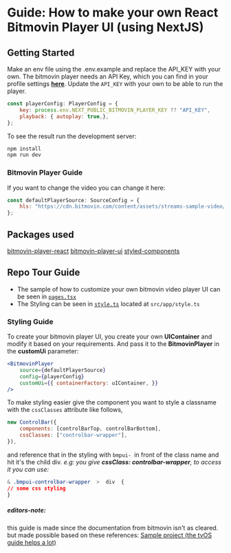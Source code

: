   
# Guide: How to make your own React Bitmovin Player UI (using NextJS)
 
## Getting Started
Make an env file using the .env.example and replace the API_KEY with your own.
The bitmovin player needs an API Key, which you can find in your profile settings **[here](https://dashboard.bitmovin.com)**. 
Update the ``API_KEY`` with your own to be able to run the player.
```jsx
const playerConfig: PlayerConfig = {
	key: process.env.NEXT_PUBLIC_BITMOVIN_PLAYER_KEY ?? "API_KEY",
	playback: { autoplay: true,},
};
```

To see the result run the development server:
```bash
npm install
npm run dev
```
### Bitmovin Player Guide



If you want to change the video you can change it here:
```jsx
const defaultPlayerSource: SourceConfig = {
    hls: "https://cdn.bitmovin.com/content/assets/streams-sample-video/sintel/m3u8/index.m3u8",
};
```

## Packages used
[bitmovin-player-react](https://www.npmjs.com/package/bitmovin-player-react)
[bitmovin-player-ui](https://www.npmjs.com/package/bitmovin-player-ui)
[styled-components](https://styled-components.com/docs/basics)


## Repo Tour Guide
- The sample of how to customize your own bitmovin video player UI can be seen in [```pages.tsx```](https://github.com/kevicebryan/bitmovin-react-101/blob/main/src/app/page.tsx)
- The Styling can be seen in [```style.ts```](https://github.com/kevicebryan/bitmovin-react-101/blob/main/src/app/style.ts) located at ```src/app/style.ts```

### Styling Guide
To create your bitmovin player UI, you create your own **UIContainer** and modify it based on your requirements. And pass it to the **BitmovinPlayer** in the **customUi** parameter:
```jsx
<BitmovinPlayer
	source={defaultPlayerSource}
	config={playerConfig}
	customUi={{ containerFactory: uIContainer, }}
/>
```


To make styling easier give the component you want to style a classname with the ```cssClasses``` attribute like follows, 
```js
new ControlBar({
	components: [controlBarTop, controlBarBottom],
	cssClasses: ["controlbar-wrapper"],
}),
```

and reference that in the styling with ```bmpui- ```in front of the class name and hit it's the child div.
*e.g: you give **cssClass: controlbar-wrapper**, to access it you can use:*
```css
& .bmpui-controlbar-wrapper  >  div  {
// some css styling
}
```


##### editors-note:
this guide is made since the documentation from bitmovin isn't as cleared.
but made possible based on these references:
[Sample project (the tvOS guide helps a lot)](https://github.com/bitmovin/bitmovin-player-web-samples/blob/main/playerUi/tv/netflix/index.html)
